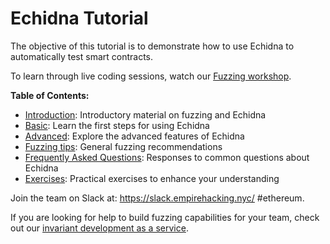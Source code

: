 # Echidna Tutorial

The objective of this tutorial is to demonstrate how to use Echidna to automatically test smart contracts.

To learn through live coding sessions, watch our [Fuzzing workshop](https://www.youtube.com/watch?v=QofNQxW_K08&list=PLciHOL_J7Iwqdja9UH4ZzE8dP1IxtsBXI).

**Table of Contents:**

- [Introduction](introduction): Introductory material on fuzzing and Echidna
- [Basic](basic): Learn the first steps for using Echidna
- [Advanced](advanced): Explore the advanced features of Echidna
- [Fuzzing tips](./fuzzing_tips.md): General fuzzing recommendations
- [Frequently Asked Questions](./frequently_asked_questions.md): Responses to common questions about Echidna
- [Exercises](exercises): Practical exercises to enhance your understanding

Join the team on Slack at: https://slack.empirehacking.nyc/ #ethereum.

If you are looking for help to build fuzzing capabilities for your team, check out our [invariant development as a service](https://www.trailofbits.com/services/software-assurance/#blockchain-invariant-development). 
